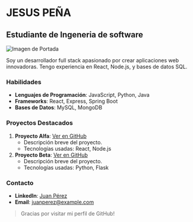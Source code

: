 # JESUS PEÑA

## Estudiante de Ingeneria de software

![Imagen de Portada]([URL_de_tu_imagen_de_portada.jpg](https://files.oaiusercontent.com/file-mhFJEWOiU6eIju6SUIhXHAP8?se=2023-11-29T18%3A17%3A11Z&sp=r&sv=2021-08-06&sr=b&rscc=max-age%3D31536000%2C%20immutable&rscd=attachment%3B%20filename%3De9145381-bf8f-4766-a38a-dd1628b2be35.webp&sig=qsDiimAuV9XBSY13/qyqEKih2tzfy/A%2B3cT1yZecERo%3D))

Soy un desarrollador full stack apasionado por crear aplicaciones web innovadoras. Tengo experiencia en React, Node.js, y bases de datos SQL.

### Habilidades
- **Lenguajes de Programación**: JavaScript, Python, Java
- **Frameworks**: React, Express, Spring Boot
- **Bases de Datos**: MySQL, MongoDB

### Proyectos Destacados
1. **Proyecto Alfa**: [Ver en GitHub](URL_del_proyecto)
   - Descripción breve del proyecto.
   - Tecnologías usadas: React, Node.js
2. **Proyecto Beta**: [Ver en GitHub](URL_del_proyecto)
   - Descripción breve del proyecto.
   - Tecnologías usadas: Python, Flask

### Contacto
- **LinkedIn**: [Juan Pérez](URL_de_LinkedIn)
- **Email**: juanperez@example.com

> Gracias por visitar mi perfil de GitHub!


<!---
JesusP5/JesusP5 is a ✨ special ✨ repository because its `README.md` (this file) appears on your GitHub profile.
You can click the Preview link to take a look at your changes.
--->
